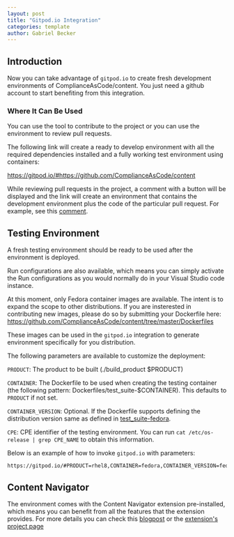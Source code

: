 ```yaml
---
layout: post
title: "Gitpod.io Integration"
categories: template
author: Gabriel Becker
---
```


## Introduction

Now you can take advantage of `gitpod.io` to create fresh development environments of ComplianceAsCode/content.
You just need a github account to start benefiting from this integration.


### Where It Can Be Used

You can use the tool to contribute to the project or you can use the environment to review pull requests.

The following link will create a ready to develop environment with all the required dependencies installed and a fully
working test environment using containers:

https://gitpod.io/#https://github.com/ComplianceAsCode/content

While reviewing pull requests in the project, a comment with a button will be displayed and the link
will create an environment that contains the development environment plus the code of the particular
pull request. For example, see this [comment](https://github.com/ComplianceAsCode/content/pull/9040#issuecomment-1167294750).

## Testing Environment

A fresh testing environment should be ready to be used after the environment is deployed.

Run configurations are also available, which means you can simply activate the Run configurations as you would normally do in your
Visual Studio code instance.

At this moment, only Fedora container images are available. The intent is to expand the scope to other distributions.
If you are insterested in contributing new images, please do so by submitting your Dockerfile here: https://github.com/ComplianceAsCode/content/tree/master/Dockerfiles

These images can be used in the `gitpod.io` integration to generate environment specifically for you distribution.

The following parameters are available to customize the deployment:


`PRODUCT`: The product to be built (./build_product $PRODUCT)

`CONTAINER`: The Dockerfile to be used when creating the testing container (the following pattern: Dockerfiles/test_suite-$CONTAINER). This defaults to `PRODUCT` if not set.

`CONTAINER_VERSION`: Optional. If the Dockerfile supports defining the distribution version same as defined in [test_suite-fedora](https://github.com/ComplianceAsCode/content/blob/bf5f0381df44a2079ec356d683c091b1b828931f/Dockerfiles/test_suite-fedora#L2). 

`CPE`: CPE identifier of the testing environment. You can run `cat /etc/os-release | grep CPE_NAME` to obtain this information.

Below is an example of how to invoke `gitpod.io` with parameters:

```
https://gitpod.io/#PRODUCT=rhel8,CONTAINER=fedora,CONTAINER_VERSION=fedora:36,CPE=cpe:/o:fedoraproject:fedora:36/https://github.com/ComplianceAsCode/content
```

## Content Navigator

The environment comes with the Content Navigator extension pre-installed, which means you can benefit from all the
features that the extension provides. For more details you can check this [blogpost](https://complianceascode.github.io/template/2019/12/19/content-navigator-a-vscode-extension.html) or the [extension's project page](https://github.com/ggbecker/content-navigator/)
